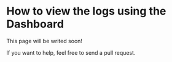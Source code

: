 # How to view the logs using the Dashboard

This page will be writed soon!

If you want to help, feel free to send a pull request.
